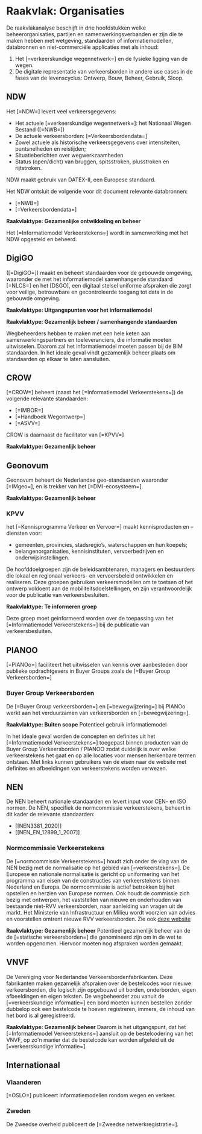 # Raakvlak: Organisaties

De raakvlakanalyse beschijft in drie hoofdstukken welke beheerorganisaties, partijen en samenwerkingsverbanden er zijn die te maken hebben met wetgeving, standaarden of informatiemodellen, databronnen en niet-commerciële applicaties met als inhoud: 

1. Het [=verkeerskundige wegennetwerk=] en de fysieke ligging van de wegen.
2. De digitale representatie van verkeersborden in andere use cases in de fases van de levenscyclus: Ontwerp, Bouw, Beheer, Gebruik, Sloop.


## NDW

Het [=NDW=] levert veel verkeersgegevens:
* Het actuele [=verkeerskundige wegennetwerk=]: het Nationaal Wegen Bestand ([=NWB=])
* De actuele verkeersborden: [=Verkeersbordendata=]
* Zowel actuele als historische verkeersgegevens over intensiteiten, puntsnelheden en reistijden;
* Situatieberichten over wegwerkzaamheden
* Status (open/dicht) van bruggen, spitsstroken, plusstroken en rijtstroken. 

NDW maakt gebruik van DATEX-II, een Europese standaard. 

Het NDW ontsluit de volgende voor dit document relevante databronnen:

* [=NWB=]
* [=Verkeersbordendata=]

**Raakvlaktype: Gezamenlijke ontwikkeling en beheer**

Het [=Informatiemodel Verkeerstekens=] wordt in samenwerking met het NDW opgesteld en beheerd.



## DigiGO
([=DigiGO=]) maakt en beheert standaarden voor de gebouwde omgeving, waaronder de met het informatiemodel samenhangende standaard [=NLCS=] en het [DSGO], een digitaal stelsel uniforme afspraken die zorgt voor veilige, betrouwbare en gecontroleerde toegang tot data in de gebouwde omgeving. 

**Raakvlaktype: Uitgangspunten voor het informatiemodel**


**Raakvlaktype: Gezamenlijk beheer / samenhangende standaarden**

Wegbeheerders hebben te maken met een hele keten aan samenwerkingspartners en toeleveranciers, die informatie moeten uitwisselen. Daarom zal het informatiemodel moeten passen bij de BIM standaarden. In het ideale geval vindt gezamenlijk beheer plaats om standaarden op elkaar te laten aansluiten. 


## CROW

[=CROW=] beheert (naast het [=Informatiemodel Verkeerstekens=]) de volgende relevante standaarden:
* [=IMBOR=]
* [=Handboek Wegontwerp=]
* [=ASVV=]

CROW is daarnaast de facilitator van [=KPVV=]

**Raakvlaktype: Gezamenlijk beheer**


## Geonovum
Geonovum beheert de Nederlandse geo-standaarden waaronder [=IMgeo=], en is trekker van het [=DMI-ecosysteem=].

**Raakvlaktype: Gezamenlijk beheer**

### KPVV

het [=Kennisprogramma Verkeer en Vervoer=] maakt kennisproducten en – diensten voor:

* gemeenten, provincies, stadsregio’s, waterschappen en hun koepels;
* belangenorganisaties, kennisinstituten, vervoerbedrijven en onderwijsinstellingen.

De hoofddoelgroepen zijn de beleidsambtenaren, managers en bestuurders die lokaal en regionaal verkeers- en vervoersbeleid ontwikkelen en realiseren. Deze groepen gebruiken verkeersmodellen om te toetsen of het ontwerp voldoent aan de mobiliteitsdoelstellingen, en zijn verantwoordelijk voor de publicatie van verkeersbesluiten. 

**Raakvlaktype: Te informeren groep**

Deze groep moet geinformeerd worden over de toepassing van het [=Informatiemodel Verkeerstekens=] bij de publicatie van verkeersbesluiten.


## PIANOO

[=PIANOo=] faciliteert het uitwisselen van kennis over aanbesteden door publieke opdrachtgevers in Buyer Groups zoals de [=Buyer Group Verkeersborden=]

### Buyer Group Verkeersborden
De [=Buyer Group verkeersborden=] en [=bewegwijzering=] bij PIANOo werkt aan het verduurzamen van verkeersborden en [=bewegwijzering=]. 


**Raakvlaktype: Buiten scope** Potentieel gebruik informatiemodel

In het ideale geval worden de concepten en definites uit het [=Informatiemodel Verkeerstekens=] toegepast binnen producten van de Buyer Group Verkeersborden / PIANOO zodat duidelijk is over welke verkeerstekens het gaat en op alle locaties voor mensen herkenbare termen ontstaan. Met links kunnen gebruikers van de eisen naar de website met definites en afbeeldingen van verkeerstekens worden verwezen. 

## NEN
De NEN beheert nationale standaarden en levert input voor CEN- en ISO normen.  De NEN, specifiek de normcommissie verkeerstekens, beheert in dit kader de relevante standaarden:
* [[NEN3381_2020]]
* [[NEN_EN_12899_1_2007]]


### Normcommissie Verkeerstekens

De [=normcommissie Verkeerstekens=] houdt zich onder de vlag van de NEN bezig met de normalisatie op het gebied van [=verkeerstekens=]. De Europese en nationale normalisatie is gericht op uniformering van het programma van eisen van de constructies van verkeerstekens binnen Nederland en Europa. De normcommissie is actief betrokken bij het opstellen en herzien van Europese normen. Ook houdt de commissie zich bezig met ontwerpen, het vaststellen van nieuwe en onderhouden van bestaande niet-RVV verkeersborden, naar aanleiding van vragen uit de markt. Het Ministerie van Infrastructuur en Milieu wordt voorzien van advies en voorstellen omtrent nieuwe RVV verkeersborden. Zie ook <a href="https://www.nen.nl/normcommissie-verkeerstekens">deze website</a> </dd>

**Raakvlaktype: Gezamenlijk beheer** Potentieel gezamenlijk beheer van de de [=statische verkeersborden=] die genomineerd zijn om in de wet te worden opgenomen. Hiervoor moeten nog afspraken worden gemaakt.


## VNVF
De Vereniging voor Nederlandse Verkeersbordenfabrikanten. Deze fabrikanten maken gezamelijk afspraken over de bestelcodes voor nieuwe verkeersborden, die logisch zijn opgebouwd uit borden, onderborden, eigen afbeeldingen en eigen teksten. De wegbeheerder zou vanuit de [=verkeerskundige informatie=] een bord moeten kunnen bestellen zonder dubbelop ook een bestelcode te hoeven registreren, immers, de inhoud van het bord is al geregistreerd. 

**Raakvlaktype: Gezamenlijk beheer**  Daarom is het uitgangspunt, dat het [=Informatiemodel Verkeerstekens=] aansluit op de bestelcodering van het VNVF, op zo'n manier dat de bestelcode kan worden afgeleid uit de [=verkeerskundige informatie=].

## Internationaal

### Vlaanderen

[=OSLO=] publiceert informatiemodellen rondom wegen en verkeer.


### Zweden
De Zweedse overheid publiceert de [=Zweedse netwerkregistratie=].

